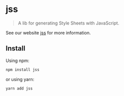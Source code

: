 # jss

> A lib for generating Style Sheets with JavaScript.

See our website [jss](https://cssinjs.org/setup?v=v10.0.0-alpha.9) for more information.

## Install

Using npm:

```sh
npm install jss
```

or using yarn:

```sh
yarn add jss
```
